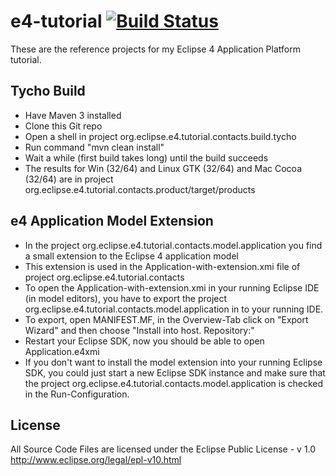 e4-tutorial [![Build Status](https://travis-ci.org/toedter/e4-tutorial.svg?branch=master)](https://travis-ci.org/toedter/e4-tutorial)
===========

These are the reference projects for my Eclipse 4 Application Platform tutorial.

Tycho Build
-----------
* Have Maven 3 installed
* Clone this Git repo
* Open a shell in project org.eclipse.e4.tutorial.contacts.build.tycho
* Run command "mvn clean install"
* Wait a while (first build takes long) until the build succeeds
* The results for Win (32/64) and Linux GTK (32/64) and Mac Cocoa (32/64) are in project org.eclipse.e4.tutorial.contacts.product/target/products

e4 Application Model Extension
------------------------------
* In the project org.eclipse.e4.tutorial.contacts.model.application you find a small extension to the Eclipse 4 application model
* This extension is used in the Application-with-extension.xmi file of project org.eclipse.e4.tutorial.contacts
* To open the Application-with-extension.xmi in your running Eclipse IDE (in model editors), you have to export the project org.eclipse.e4.tutorial.contacts.model.application in to your running IDE.
* To export, open MANIFEST.MF, in the Overview-Tab click on "Export Wizard" and then choose "Install into host. Repository:"
* Restart your Eclipse SDK, now you should be able to open Application.e4xmi
* If you don't want to install the model extension into your running Eclipse SDK, you could just start a new Eclipse SDK instance and make sure that the project org.eclipse.e4.tutorial.contacts.model.application is checked in the Run-Configuration.

License
-------
All Source Code Files are licensed under the Eclipse Public License - v 1.0
http://www.eclipse.org/legal/epl-v10.html
